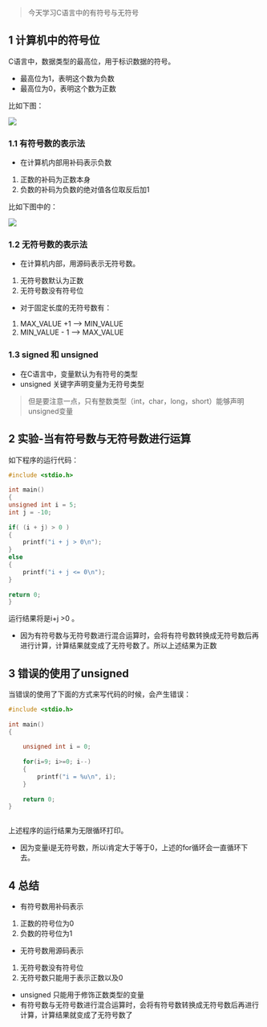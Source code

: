 > 今天学习C语言中的有符号与无符号

 

## 1  计算机中的符号位

 

 

C语言中，数据类型的最高位，用于标识数据的符号。

- 最高位为1，表明这个数为负数
- 最高位为0，表明这个数为正数

 

比如下图：

![](http://m.qpic.cn/psb?/V12UXsXm3z1Xes/DoXET3RCkmBBwZ0lzvXhXkp6sEln*EUK*fKwoBSZCtg!/b/dLkAAAAAAAAA&bo=3wHrAAAAAAADBxc!&rf=viewer_4)

 

### 1.1 有符号数的表示法

 

- 在计算机内部用补码表示负数

1. 正数的补码为正数本身
2. 负数的补码为负数的绝对值各位取反后加1

 

比如下图中的：

![](http://m.qpic.cn/psb?/V12UXsXm3z1Xes/6D55wvw7ojznif4wUe6VKEmCBjMHT8XkTs7GZeCyTnE!/b/dFIBAAAAAAAA&bo=9ALuAAAAAAADBzo!&rf=viewer_4)

 

### 1.2 无符号数的表示法

 

- 在计算机内部，用源码表示无符号数。

1. 无符号数默认为正数
2. 无符号数没有符号位

 

- 对于固定长度的无符号数有：

1. MAX_VALUE +1  --> MIN_VALUE
2. MIN_VALUE - 1 --> MAX_VALUE

 

### 1.3 signed 和 unsigned

 

- 在C语言中，变量默认为有符号的类型
- unsigned 关键字声明变量为无符号类型

> 但是要注意一点，只有整数类型（int，char，long，short）能够声明unsigned变量

 

 

## 2 实验-当有符号数与无符号数进行运算

 

如下程序的运行代码：


```c
#include <stdio.h>
 
int main()
{
unsigned int i = 5;
int j = -10;
 
if( (i + j) > 0 )
{
    printf("i + j > 0\n");
}
else
{
    printf("i + j <= 0\n");
}
 
return 0;
}
```

运行结果将是i+j >0 。

 

- 因为有符号数与无符号数进行混合运算时，会将有符号数转换成无符号数后再进行计算，计算结果就变成了无符号数了。所以上述结果为正数

 

## 3 错误的使用了unsigned

 

当错误的使用了下面的方式来写代码的时候，会产生错误：

 

```c
#include <stdio.h>
 
int main()
{
 
    unsigned int i = 0;
 
    for(i=9; i>=0; i--)
    {
        printf("i = %u\n", i);
    }
 
    return 0;
}
 
```

 

上述程序的运行结果为无限循环打印。

 

- 因为变量i是无符号数，所以i肯定大于等于0，上述的for循环会一直循环下去。

 

## 4 总结

 

- 有符号数用补码表示

1. 正数的符号位为0
2. 负数的符号位为1

- 无符号数用源码表示

1. 无符号数没有符号位
2. 无符号数只能用于表示正数以及0

- unsigned 只能用于修饰正数类型的变量
- 有符号数与无符号数进行混合运算时，会将有符号数转换成无符号数后再进行计算，计算结果就变成了无符号数了
